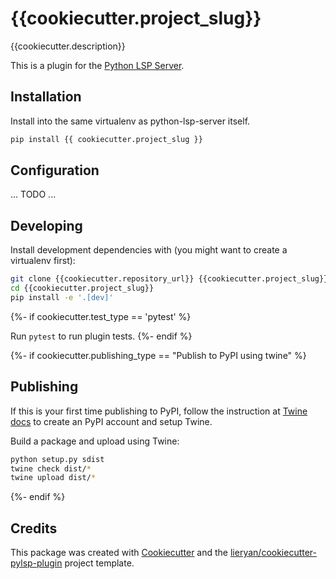 # {{cookiecutter.project_slug}}

{{cookiecutter.description}}

This is a plugin for the [Python LSP Server](https://github.com/python-lsp/python-lsp-server).

## Installation

Install into the same virtualenv as python-lsp-server itself.

``` bash
pip install {{ cookiecutter.project_slug }}
```

## Configuration

... TODO ...

## Developing

Install development dependencies with (you might want to create a virtualenv first):

``` bash
git clone {{cookiecutter.repository_url}} {{cookiecutter.project_slug}}
cd {{cookiecutter.project_slug}}
pip install -e '.[dev]'
```

{%- if cookiecutter.test_type == 'pytest' %}

Run `pytest` to run plugin tests.
{%- endif %}


{%- if cookiecutter.publishing_type == "Publish to PyPI using twine" %}
## Publishing

If this is your first time publishing to PyPI, follow the instruction at [Twine
docs](https://packaging.python.org/guides/distributing-packages-using-setuptools/#create-an-account)
to create an PyPI account and setup Twine.

Build a package and upload using Twine:

``` bash
python setup.py sdist
twine check dist/*
twine upload dist/*
```
{%- endif %}

## Credits

This package was created with
[Cookiecutter](https://github.com/audreyr/cookiecutter) and the
[lieryan/cookiecutter-pylsp-plugin](https://github.com/lieryan/cookiecutter-pylsp-plugin)
project template.
